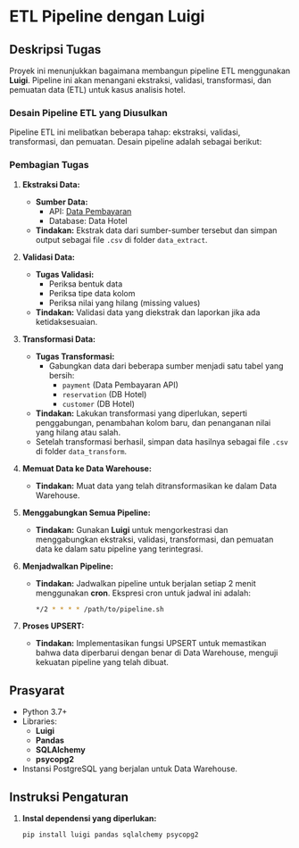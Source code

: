 # ETL Pipeline dengan Luigi

## Deskripsi Tugas
Proyek ini menunjukkan bagaimana membangun pipeline ETL menggunakan **Luigi**. Pipeline ini akan menangani ekstraksi, validasi, transformasi, dan pemuatan data (ETL) untuk kasus analisis hotel.

### Desain Pipeline ETL yang Diusulkan
Pipeline ETL ini melibatkan beberapa tahap: ekstraksi, validasi, transformasi, dan pemuatan. Desain pipeline adalah sebagai berikut:

### Pembagian Tugas

1. **Ekstraksi Data:**
   - **Sumber Data:**
     - API: [Data Pembayaran](https://shandytepe.github.io/payment.json)
     - Database: Data Hotel
   - **Tindakan:** Ekstrak data dari sumber-sumber tersebut dan simpan output sebagai file `.csv` di folder `data_extract`.

2. **Validasi Data:**
   - **Tugas Validasi:**
     - Periksa bentuk data
     - Periksa tipe data kolom
     - Periksa nilai yang hilang (missing values)
   - **Tindakan:** Validasi data yang diekstrak dan laporkan jika ada ketidaksesuaian.

3. **Transformasi Data:**
   - **Tugas Transformasi:**
     - Gabungkan data dari beberapa sumber menjadi satu tabel yang bersih:
       - `payment` (Data Pembayaran API)
       - `reservation` (DB Hotel)
       - `customer` (DB Hotel)
   - **Tindakan:** Lakukan transformasi yang diperlukan, seperti penggabungan, penambahan kolom baru, dan penanganan nilai yang hilang atau salah.
   - Setelah transformasi berhasil, simpan data hasilnya sebagai file `.csv` di folder `data_transform`.

4. **Memuat Data ke Data Warehouse:**
   - **Tindakan:** Muat data yang telah ditransformasikan ke dalam Data Warehouse.

5. **Menggabungkan Semua Pipeline:**
   - **Tindakan:** Gunakan **Luigi** untuk mengorkestrasi dan menggabungkan ekstraksi, validasi, transformasi, dan pemuatan data ke dalam satu pipeline yang terintegrasi.

6. **Menjadwalkan Pipeline:**
   - **Tindakan:** Jadwalkan pipeline untuk berjalan setiap 2 menit menggunakan **cron**. Ekspresi cron untuk jadwal ini adalah:
     ```bash
     */2 * * * * /path/to/pipeline.sh
     ```

7. **Proses UPSERT:**
   - **Tindakan:** Implementasikan fungsi UPSERT untuk memastikan bahwa data diperbarui dengan benar di Data Warehouse, menguji kekuatan pipeline yang telah dibuat.

## Prasyarat
- Python 3.7+
- Libraries:
  - **Luigi**
  - **Pandas**
  - **SQLAlchemy**
  - **psycopg2**
- Instansi PostgreSQL yang berjalan untuk Data Warehouse.

## Instruksi Pengaturan
1. **Instal dependensi yang diperlukan:**
   ```bash
   pip install luigi pandas sqlalchemy psycopg2